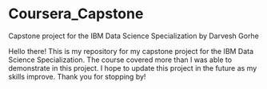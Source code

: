 # Coursera_Capstone
Capstone project for the IBM Data Science Specialization by Darvesh Gorhe

Hello there! This is my repository for my capstone project for the IBM Data Science Specialization. The course covered more than I was able to demonstrate in this project. I hope to update this project in the future as my skills improve. Thank you for stopping by!
